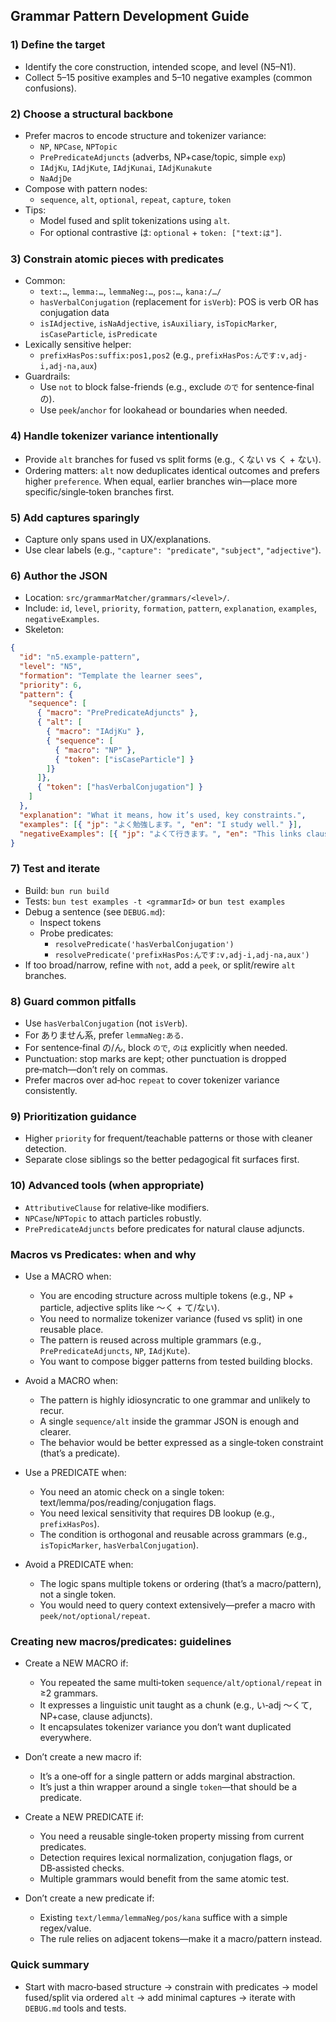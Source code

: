 ## Grammar Pattern Development Guide

### 1) Define the target
- Identify the core construction, intended scope, and level (N5–N1).
- Collect 5–15 positive examples and 5–10 negative examples (common confusions).

### 2) Choose a structural backbone
- Prefer macros to encode structure and tokenizer variance:
  - `NP`, `NPCase`, `NPTopic`
  - `PrePredicateAdjuncts` (adverbs, NP+case/topic, simple `exp`)
  - `IAdjKu`, `IAdjKute`, `IAdjKunai`, `IAdjKunakute`
  - `NaAdjDe`
- Compose with pattern nodes:
  - `sequence`, `alt`, `optional`, `repeat`, `capture`, `token`
- Tips:
  - Model fused and split tokenizations using `alt`.
  - For optional contrastive は: `optional` + `token: ["text:は"]`.

### 3) Constrain atomic pieces with predicates
- Common:
  - `text:…`, `lemma:…`, `lemmaNeg:…`, `pos:…`, `kana:/…/`
  - `hasVerbalConjugation` (replacement for `isVerb`): POS is verb OR has conjugation data
  - `isIAdjective`, `isNaAdjective`, `isAuxiliary`, `isTopicMarker`, `isCaseParticle`, `isPredicate`
- Lexically sensitive helper:
  - `prefixHasPos:suffix:pos1,pos2` (e.g., `prefixHasPos:んです:v,adj-i,adj-na,aux`)
- Guardrails:
  - Use `not` to block false-friends (e.g., exclude `ので` for sentence‑final の).
  - Use `peek`/`anchor` for lookahead or boundaries when needed.

### 4) Handle tokenizer variance intentionally
- Provide `alt` branches for fused vs split forms (e.g., くない vs く + ない).
- Ordering matters: `alt` now deduplicates identical outcomes and prefers higher `preference`. When equal, earlier branches win—place more specific/single‑token branches first.

### 5) Add captures sparingly
- Capture only spans used in UX/explanations.
- Use clear labels (e.g., `"capture": "predicate"`, `"subject"`, `"adjective"`).

### 6) Author the JSON
- Location: `src/grammarMatcher/grammars/<level>/`.
- Include: `id`, `level`, `priority`, `formation`, `pattern`, `explanation`, `examples`, `negativeExamples`.
- Skeleton:
```json
{
  "id": "n5.example-pattern",
  "level": "N5",
  "formation": "Template the learner sees",
  "priority": 6,
  "pattern": {
    "sequence": [
      { "macro": "PrePredicateAdjuncts" },
      { "alt": [
        { "macro": "IAdjKu" },
        { "sequence": [
          { "macro": "NP" },
          { "token": ["isCaseParticle"] }
        ]}
      ]},
      { "token": ["hasVerbalConjugation"] }
    ]
  },
  "explanation": "What it means, how it’s used, key constraints.",
  "examples": [{ "jp": "よく勉強します。", "en": "I study well." }],
  "negativeExamples": [{ "jp": "よくて行きます。", "en": "This links clauses; not adverbial modification." }]
}
```

### 7) Test and iterate
- Build: `bun run build`
- Tests: `bun test examples -t <grammarId>` or `bun test examples`
- Debug a sentence (see `DEBUG.md`):
  - Inspect tokens
  - Probe predicates:
    - `resolvePredicate('hasVerbalConjugation')`
    - `resolvePredicate('prefixHasPos:んです:v,adj-i,adj-na,aux')`
- If too broad/narrow, refine with `not`, add a `peek`, or split/rewire `alt` branches.

### 8) Guard common pitfalls
- Use `hasVerbalConjugation` (not `isVerb`).
- For ありません系, prefer `lemmaNeg:ある`.
- For sentence‑final の/ん, block `ので`, `のは` explicitly when needed.
- Punctuation: stop marks are kept; other punctuation is dropped pre‑match—don’t rely on commas.
- Prefer macros over ad‑hoc `repeat` to cover tokenizer variance consistently.

### 9) Prioritization guidance
- Higher `priority` for frequent/teachable patterns or those with cleaner detection.
- Separate close siblings so the better pedagogical fit surfaces first.

### 10) Advanced tools (when appropriate)
- `AttributiveClause` for relative‑like modifiers.
- `NPCase`/`NPTopic` to attach particles robustly.
- `PrePredicateAdjuncts` before predicates for natural clause adjuncts.

### Macros vs Predicates: when and why
- Use a MACRO when:
  - You are encoding structure across multiple tokens (e.g., NP + particle, adjective splits like 〜く + て/ない).
  - You need to normalize tokenizer variance (fused vs split) in one reusable place.
  - The pattern is reused across multiple grammars (e.g., `PrePredicateAdjuncts`, `NP`, `IAdjKute`).
  - You want to compose bigger patterns from tested building blocks.
- Avoid a MACRO when:
  - The pattern is highly idiosyncratic to one grammar and unlikely to recur.
  - A single `sequence/alt` inside the grammar JSON is enough and clearer.
  - The behavior would be better expressed as a single‑token constraint (that’s a predicate).

- Use a PREDICATE when:
  - You need an atomic check on a single token: text/lemma/pos/reading/conjugation flags.
  - You need lexical sensitivity that requires DB lookup (e.g., `prefixHasPos`).
  - The condition is orthogonal and reusable across grammars (e.g., `isTopicMarker`, `hasVerbalConjugation`).
- Avoid a PREDICATE when:
  - The logic spans multiple tokens or ordering (that’s a macro/pattern), not a single token.
  - You would need to query context extensively—prefer a macro with `peek/not/optional/repeat`.

### Creating new macros/predicates: guidelines
- Create a NEW MACRO if:
  - You repeated the same multi‑token `sequence/alt/optional/repeat` in ≥2 grammars.
  - It expresses a linguistic unit taught as a chunk (e.g., い‑adj 〜くて, NP+case, clause adjuncts).
  - It encapsulates tokenizer variance you don’t want duplicated everywhere.
- Don’t create a new macro if:
  - It’s a one‑off for a single pattern or adds marginal abstraction.
  - It’s just a thin wrapper around a single `token`—that should be a predicate.

- Create a NEW PREDICATE if:
  - You need a reusable single‑token property missing from current predicates.
  - Detection requires lexical normalization, conjugation flags, or DB‑assisted checks.
  - Multiple grammars would benefit from the same atomic test.
- Don’t create a new predicate if:
  - Existing `text/lemma/lemmaNeg/pos/kana` suffice with a simple regex/value.
  - The rule relies on adjacent tokens—make it a macro/pattern instead.

### Quick summary
- Start with macro‑based structure → constrain with predicates → model fused/split via ordered `alt` → add minimal captures → iterate with `DEBUG.md` tools and tests.


